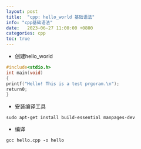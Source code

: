 ```yaml
---
layout: post
title:  "cpp: hello_world 基础语法"
info: "cpp基础语法"
date:   2023-06-27 11:00:00 +0800
categories: cpp
toc: true
---
```


- 创建hello_world
```cpp
#include<stdio.h>
int main(void)
{
printf("Hello! This is a test prgoram.\n");
return0;
}
```




- 安装编译工具
```
sudo apt-get install build-essential manpages-dev
```

- 编译
```
gcc hello.cpp -o hello
```